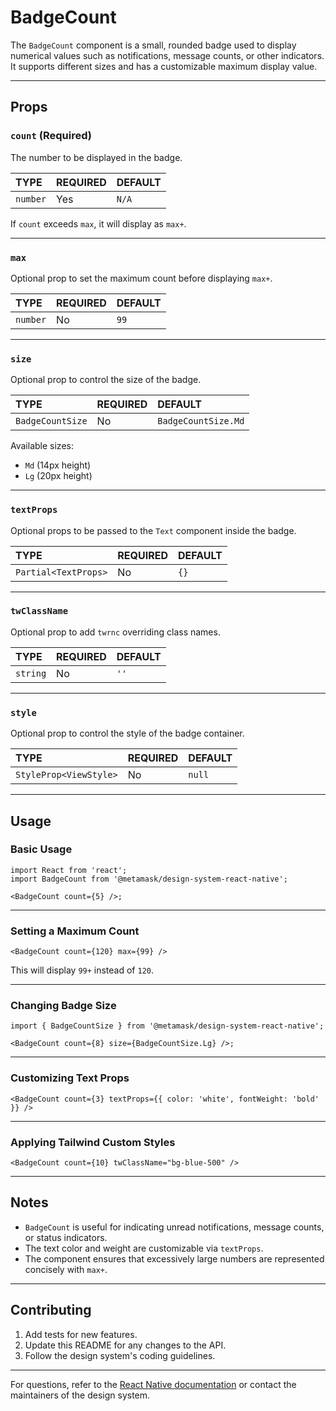 # BadgeCount

The `BadgeCount` component is a small, rounded badge used to display numerical values such as notifications, message counts, or other indicators. It supports different sizes and has a customizable maximum display value.

---

## Props

### `count` (Required)

The number to be displayed in the badge.

| TYPE     | REQUIRED | DEFAULT |
| :------- | :------- | :------ |
| `number` | Yes      | `N/A`   |

If `count` exceeds `max`, it will display as `max+`.

---

### `max`

Optional prop to set the maximum count before displaying `max+`.

| TYPE     | REQUIRED | DEFAULT |
| :------- | :------- | :------ |
| `number` | No       | `99`    |

---

### `size`

Optional prop to control the size of the badge.

| TYPE             | REQUIRED | DEFAULT             |
| :--------------- | :------- | :------------------ |
| `BadgeCountSize` | No       | `BadgeCountSize.Md` |

Available sizes:

- `Md` (14px height)
- `Lg` (20px height)

---

### `textProps`

Optional props to be passed to the `Text` component inside the badge.

| TYPE                 | REQUIRED | DEFAULT |
| :------------------- | :------- | :------ |
| `Partial<TextProps>` | No       | `{}`    |

---

### `twClassName`

Optional prop to add `twrnc` overriding class names.

| TYPE     | REQUIRED | DEFAULT |
| :------- | :------- | :------ |
| `string` | No       | `''`    |

---

### `style`

Optional prop to control the style of the badge container.

| TYPE                   | REQUIRED | DEFAULT |
| :--------------------- | :------- | :------ |
| `StyleProp<ViewStyle>` | No       | `null`  |

---

## Usage

### Basic Usage

```tsx
import React from 'react';
import BadgeCount from '@metamask/design-system-react-native';

<BadgeCount count={5} />;
```

---

### Setting a Maximum Count

```tsx
<BadgeCount count={120} max={99} />
```

This will display `99+` instead of `120`.

---

### Changing Badge Size

```tsx
import { BadgeCountSize } from '@metamask/design-system-react-native';

<BadgeCount count={8} size={BadgeCountSize.Lg} />;
```

---

### Customizing Text Props

```tsx
<BadgeCount count={3} textProps={{ color: 'white', fontWeight: 'bold' }} />
```

---

### Applying Tailwind Custom Styles

```tsx
<BadgeCount count={10} twClassName="bg-blue-500" />
```

---

## Notes

- `BadgeCount` is useful for indicating unread notifications, message counts, or status indicators.
- The text color and weight are customizable via `textProps`.
- The component ensures that excessively large numbers are represented concisely with `max+`.

---

## Contributing

1. Add tests for new features.
2. Update this README for any changes to the API.
3. Follow the design system's coding guidelines.

---

For questions, refer to the [React Native documentation](https://reactnative.dev/docs) or contact the maintainers of the design system.
